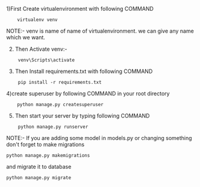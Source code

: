 1)First  Create virtualenvironment with following COMMAND

        virtualenv venv

NOTE:- venv is name of name of virtualenvironment. we can give any name which we want.

2) Then Activate venv:-

        venv\Scripts\activate

3) Then Install requirements.txt with following COMMAND

        pip install -r requirements.txt


4)create superuser by following COMMAND in your root directory

        python manage.py createsuperuser

5) Then start your server by typing following COMMAND

        python manage.py runserver







NOTE:- If you are adding some model in models.py or changing something don't forget to make migrations 

    python manage.py makemigrations

and migrate it to database

    python manage.py migrate


